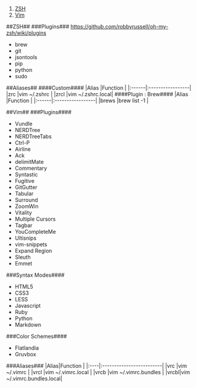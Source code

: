 1. [ZSH](#zsh)
2. [Vim](#vim)

##ZSH##
###Plugins###
https://github.com/robbyrussell/oh-my-zsh/wiki/plugins
* brew
* git
* jsontools
* pip
* python
* sudo

##Aliases##
####Custom####
|Alias  |Function          |
|:------|:-----------------|
|zrc    |vim ~/.zshrc      |
|zrcl   |vim ~/.zshrc.local|
####Plugin : Brew####
|Alias  |Function          |
|:------|:-----------------|
|brews  |brew list -1      |

##Vim##
###Plugins####
* Vundle
* NERDTree
* NERDTreeTabs
* Ctrl-P
* Airline
* Ack
* delimitMate
* Commentary
* Syntastic
* Fugitive
* GitGutter
* Tabular
* Surround
* ZoomWin
* Vitality
* Multiple Cursors
* Tagbar
* YouCompleteMe
* Ultisnips
* vim-snippets
* Expand Region
* Sleuth
* Emmet

###Syntax Modes####
* HTML5
* CSS3
* LESS
* Javascript
* Ruby
* Python
* Markdown

###Color Schemes####
* Flatlandia
* Gruvbox

###Aliases###
|Alias|Function                  |
|:----|:-------------------------|
|vrc  |vim ~/.vimrc              |
|vrcl |vim ~/.vimrc.local        |
|vrcb |vim ~/.vimrc.bundles      |
|vrcbl|vim ~/.vimrc.bundles.local|

